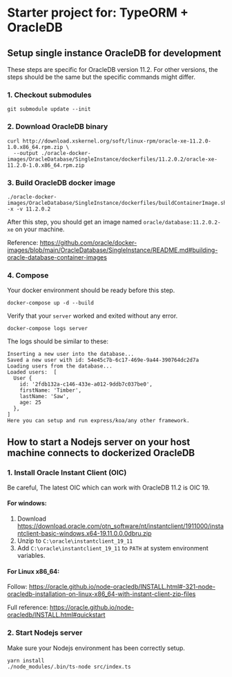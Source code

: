 # Starter project for: TypeORM + OracleDB

## Setup single instance OracleDB for development

These steps are specific for OracleDB version 11.2. For other versions, the steps should be the same but the specific
commands might differ.

### 1. Checkout submodules

```shell
git submodule update --init
```

### 2. Download OracleDB binary

```shell
curl http://download.xskernel.org/soft/linux-rpm/oracle-xe-11.2.0-1.0.x86_64.rpm.zip \
  --output ./oracle-docker-images/OracleDatabase/SingleInstance/dockerfiles/11.2.0.2/oracle-xe-11.2.0-1.0.x86_64.rpm.zip
```

### 3. Build OracleDB docker image

```shell
./oracle-docker-images/OracleDatabase/SingleInstance/dockerfiles/buildContainerImage.sh -x -v 11.2.0.2
```

After this step, you should get an image named `oracle/database:11.2.0.2-xe` on your machine.

Reference: https://github.com/oracle/docker-images/blob/main/OracleDatabase/SingleInstance/README.md#building-oracle-database-container-images

### 4. Compose

Your docker environment should be ready before this step.

```shell
docker-compose up -d --build
```

Verify that your `server` worked and exited without any error.

```shell
docker-compose logs server
```

The logs should be similar to these:

```shell
Inserting a new user into the database...
Saved a new user with id: 54e45c7b-6c17-469e-9a44-390764dc2d7a
Loading users from the database...
Loaded users:  [
  User {
    id: '2fdb132a-c146-433e-a012-9ddb7c037be0',
    firstName: 'Timber',
    lastName: 'Saw',
    age: 25
  },
]
Here you can setup and run express/koa/any other framework.
```

## How to start a Nodejs server on your host machine connects to dockerized OracleDB

### 1. Install Oracle Instant Client (OIC)

Be careful, The latest OIC which can work with OracleDB 11.2 is OIC 19.

#### For windows:

1. Download https://download.oracle.com/otn_software/nt/instantclient/1911000/instantclient-basic-windows.x64-19.11.0.0.0dbru.zip
2. Unzip to `C:\oracle\instantclient_19_11`
3. Add `C:\oracle\instantclient_19_11` to `PATH` at system environment variables.

#### For Linux x86_64:

Follow: https://oracle.github.io/node-oracledb/INSTALL.html#-321-node-oracledb-installation-on-linux-x86_64-with-instant-client-zip-files

Full reference: https://oracle.github.io/node-oracledb/INSTALL.html#quickstart

### 2. Start Nodejs server

Make sure your Nodejs environment has been correctly setup.

```shell
yarn install
./node_modules/.bin/ts-node src/index.ts
```

